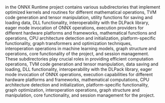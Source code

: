 in the ONNX Runtime project contains various subdirectories that implement optimized kernels and routines for different mathematical operations, TVM code generation and tensor manipulation, utility functions for saving and loading data, DLL functionality, interoperability with the DLPack library, eager mode invocation of ONNX operations, execution providers for different hardware platforms and frameworks, mathematical functions and operations, CPU architecture detection and initialization, platform-specific functionality, graph transformers and optimization techniques, interoperation operations in machine learning models, graph structure and operations, core functionality of the project, and session management. These subdirectories play crucial roles in providing efficient computation operations, TVM code generation and tensor manipulation, data saving and loading, DLL functionality, interoperability with the DLPack library, eager mode invocation of ONNX operations, execution capabilities for different hardware platforms and frameworks, mathematical computations, CPU architecture detection and initialization, platform-specific functionality, graph optimization, interoperation operations, graph structure and manipulation, core functionality, and session management for the project.